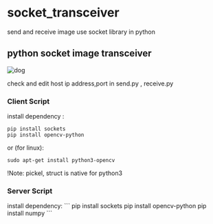 # socket_transceiver
send and receive image use socket library in python

<h2> python socket image transceiver </h2>

![dog](https://github.com/Ai-Room2023/socket_transceiver/assets/140303548/9309dad4-728e-44b1-9f76-368b8ed388d6)

check and edit host ip address,port in send.py , receive.py 
<h3> Client Script </h3>
install dependency :

```
pip install sockets
pip install opencv-python
```
or (for linux):
```
sudo apt-get install python3-opencv
```
!Note: pickel, struct is native for python3

<h3> Server Script </h3>
install dependency:
```
pip install sockets
pip install opencv-python
pip install numpy
```

